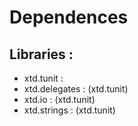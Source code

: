 # Dependences

## Libraries :

* xtd.tunit :
* xtd.delegates : (xtd.tunit)
* xtd.io : (xtd.tunit)
* xtd.strings : (xtd.tunit)
